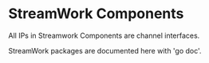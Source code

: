 # StreamWork Components

All IPs in Streamwork Components are channel interfaces.  

StreamWork packages are documented here with 'go doc'. 


 
